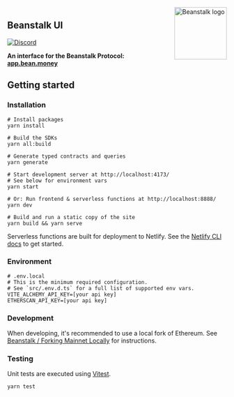 <img src="https://github.com/BeanstalkFarms/Beanstalk-Brand-Assets/blob/main/BEAN/bean-128x128.png" alt="Beanstalk logo" align="right" width="120" />

## Beanstalk UI

[![Discord][discord-badge]][discord-url]

[discord-badge]: https://img.shields.io/discord/880413392916054098?label=Beanstalk
[discord-url]: https://discord.gg/beanstalk

**An interface for the Beanstalk Protocol: [app.bean.money](https://app.bean.money)**

## Getting started

### Installation
```
# Install packages
yarn install

# Build the SDKs
yarn all:build

# Generate typed contracts and queries
yarn generate

# Start development server at http://localhost:4173/
# See below for environment vars
yarn start

# Or: Run frontend & serverless functions at http://localhost:8888/
yarn dev

# Build and run a static copy of the site
yarn build && yarn serve
```

Serverless functions are built for deployment to Netlify. See the [Netlify CLI docs](https://docs.netlify.com/cli/get-started/) to get started.

### Environment
```
# .env.local
# This is the minimum required configuration. 
# See `src/.env.d.ts` for a full list of supported env vars.
VITE_ALCHEMY_API_KEY=[your api key]
ETHERSCAN_API_KEY=[your api key]
```

### Development

When developing, it's recommended to use a local fork of Ethereum. See [Beanstalk / Forking Mainnet Locally](https://github.com/BeanstalkFarms/Beanstalk#forking-mainnet-locally) for instructions.

### Testing

Unit tests are executed using [Vitest](https://vitest.dev/).

```
yarn test
```
